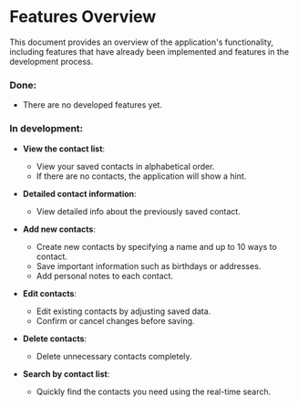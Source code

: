 # Features Overview

This document provides an overview of the application's functionality, including features that have already been implemented and features in the development process.

### Done:

- There are no developed features yet.

### In development:

- **View the contact list**:
    - View your saved contacts in alphabetical order.
    - If there are no contacts, the application will show a hint.

- **Detailed contact information**:
    - View detailed info about the previously saved contact.

- **Add new contacts**:
    - Create new contacts by specifying a name and up to 10 ways to contact.
    - Save important information such as birthdays or addresses.
    - Add personal notes to each contact.

- **Edit contacts**:
    - Edit existing contacts by adjusting saved data.
    - Confirm or cancel changes before saving.
      
- **Delete contacts**:
    - Delete unnecessary contacts completely.

- **Search by contact list**:
    - Quickly find the contacts you need using the real-time search.
